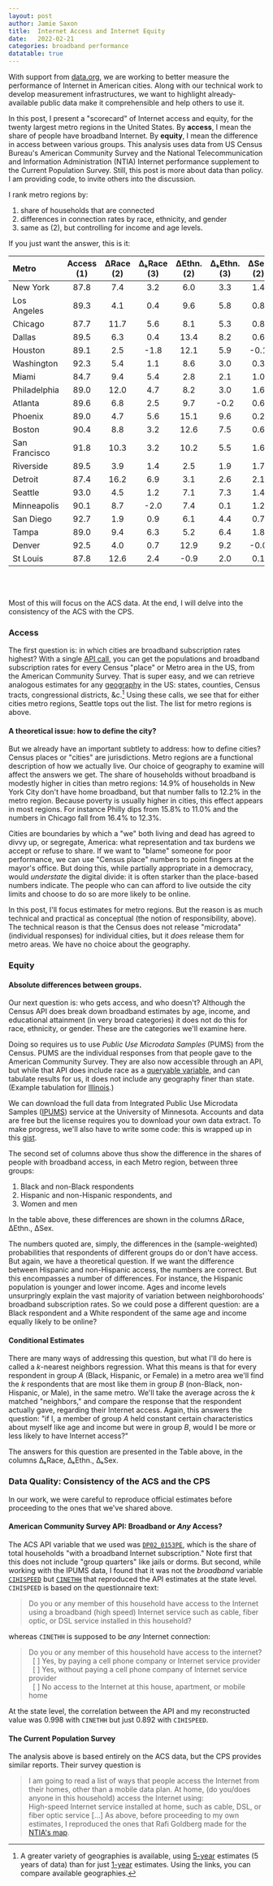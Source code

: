 ```yaml
---
layout: post
author: Jamie Saxon
title:  Internet Access and Internet Equity
date:   2022-02-21
categories: broadband performance
datatable: true
---
```


With support from [data.org][data-org],
  we are working to better measure the performance of Internet in American cities.
Along with our technical work to develop measurement infrastructures,
  we want to highlight already-available public data
  make it comprehensible and help others to use it.

In this post, I present a "scorecard" of
  Internet access and equity, for the twenty largest metro regions in the United States.
By **access**, I mean the share of people have broadband Internet.
By **equity**, I mean the difference in access between various groups.
This analysis uses data from US Census Bureau's American Community Survey
  and the National Telecommunication and Information Administration (NTIA)
    Internet performance supplement to the Current Population Survey.
Still, this post is more about data than policy.
I am providing code, to invite others into the discussion.

I rank metro regions by:

1. share of households that are connected
2. differences in connection rates by race, ethnicity, and gender
3. same as (2), but controlling for income and age levels.

If you just want the answer, this is it:

| Metro             | Access (1) | ΔRace (2) | ΔₖRace (3) | ΔEthn. (2) | ΔₖEthn. (3) | ΔSex (2) | ΔₖSex (3) |
|:------------------|:----------:|:---------:|:----------:|:----------:|:-----------:|:--------:|:---------:|
| New York          |       87.8 |       7.4 |        3.2 |        6.0 |         3.3 |      1.4 |       0.4 |
| Los Angeles       |       89.3 |       4.1 |        0.4 |        9.6 |         5.8 |      0.8 |       0.6 |
| Chicago           |       87.7 |      11.7 |        5.6 |        8.1 |         5.3 |      0.8 |       0.6 |
| Dallas            |       89.5 |       6.3 |        0.4 |       13.4 |         8.2 |      0.6 |       0.1 |
| Houston           |       89.1 |       2.5 |       -1.8 |       12.1 |         5.9 |     -0.1 |      -0.4 |
| Washington        |       92.3 |       5.4 |        1.1 |        8.6 |         3.0 |      0.3 |      -0.5 |
| Miami             |       84.7 |       9.4 |        5.4 |        2.8 |         2.1 |      1.0 |       0.9 |
| Philadelphia      |       89.0 |      12.0 |        4.7 |        8.2 |         3.0 |      1.6 |       0.4 |
| Atlanta           |       89.6 |       6.8 |        2.5 |        9.7 |        -0.2 |      0.6 |       0.6 |
| Phoenix           |       89.0 |       4.7 |        5.6 |       15.1 |         9.6 |      0.2 |       1.3 |
| Boston            |       90.4 |       8.8 |        3.2 |       12.6 |         7.5 |      0.6 |       0.4 |
| San Francisco     |       91.8 |      10.3 |        3.2 |       10.2 |         5.5 |      1.6 |       0.5 |
| Riverside         |       89.5 |       3.9 |        1.4 |        2.5 |         1.9 |      1.7 |       0.5 |
| Detroit           |       87.4 |      16.2 |        6.9 |        3.1 |         2.6 |      2.1 |       0.9 |
| Seattle           |       93.0 |       4.5 |        1.2 |        7.1 |         7.3 |      1.4 |       1.0 |
| Minneapolis       |       90.1 |       8.7 |       -2.0 |        7.4 |         0.1 |      1.2 |      -2.5 |
| San Diego         |       92.7 |       1.9 |        0.9 |        6.1 |         4.4 |      0.7 |       0.0 |
| Tampa             |       89.0 |       9.4 |        6.3 |        5.2 |         6.4 |      1.8 |       1.5 |
| Denver            |       92.5 |       4.0 |        0.7 |       12.9 |         9.2 |     -0.0 |       0.9 |
| St Louis          |       87.8 |      12.6 |        2.4 |       -0.9 |         2.0 |      0.1 |      -1.3 |

<br> <br>

Most of this will focus on the ACS data.
At the end, I will delve
  into the consistency of the ACS with the CPS.

### Access

The first question is: in which cities are broadband subscription rates highest?
With a single [API call][acs-api-call-1], 
  you can get the populations and broadband subscription rates 
  for every Census "place" or Metro area in the US, from the American Community Survey.
That is super easy, and we can retrieve analogous estimates for any [geography][acs-geog-5] in the US:
  states, counties, Census tracts, congressional districts, &c.[^1]
Using these calls, we see that for either cities metro regions, Seattle tops out the list.
The list for metro regions is above.

#### A theoretical issue: how to define the city?

But we already have an important subtlety to address:
  how to define cities?
Census places or "cities" are jurisdictions.
Metro regions are a functional description of how we actually live.
Our choice of geography to examine will affect the answers we get.
The share of households without broadband
  is modestly higher in cities than metro regions:
  14.9% of households in New York City don't have home broadband, 
    but that number falls to 12.2% in the metro region.
Because poverty is usually higher in cities,
  this effect appears in most regions.
For instance Philly dips from 15.8% to 11.0%
  and the numbers in Chicago fall from 16.4% to 12.3%.
  
Cities are boundaries by which a
  "we" both living and dead has agreed to divvy up, or segregate, America:
  what representation and tax burdens we accept or refuse to share.
If we want to "blame" someone for poor performance,
  we can use "Census place" numbers to point fingers at the mayor's office.
But doing this, while partially appropriate in a democracy,
  would _understate_ the digital divide:
    it is often starker than the place-based numbers indicate.
The people who can can afford to live outside the city limits and choose to do so
  are more likely to be online.

In this post, I'll focus estimates for metro regions.
But the reason is as much technical and practical
  as conceptual (the notion of responsibility, above).
The technical reason is that the Census does not
  release "microdata" (individual responses)
  for individual cities, but it _does_ release them
  for metro areas.
We have no choice about the geography.

### Equity

#### Absolute differences between groups.

Our next question is: who gets access, and who doesn't?
Although the Census API does break down broadband estimates
  by age, income, and educational attainment (in very broad categories)
  it does not do this for race, ethnicity, or gender.
These are the categories we'll examine here.

Doing so requires us to use _Public Use Microdata Samples_ (PUMS)
  from the Census.
PUMS are the individual responses from that people gave to the 
  American Community Survey.
They are also now accessible through an API, 
  but while that API does include race as a [queryable variable][acs-pums-vars],
  and can tabulate results for us,
  it does not include any geography finer than state.
(Example tabulation for [Illinois][acs-pums-call-1].)

We can download the full data from
  Integrated Public Use Microdata Samples ([IPUMS][ipums])
  service at the University of Minnesota.
Accounts and data are free
  but the license requires you to download your own data extract.
To make progress, we'll also have to write some code:
  this is wrapped up in this [gist][gist].

The second set of columns above thus show the difference 
  in the shares of people with broadband access, in each Metro region,
  between three groups:

1. Black and non-Black respondents
2. Hispanic and non-Hispanic respondents, and 
3. Women and men

In the table above, these differences are shown 
  in the columns ΔRace, ΔEthn., ΔSex.

The numbers quoted are, simply, the differences in the (sample-weighted) probabilities
  that respondents of different groups do or don't have access.
But again, we have a theoretical question.
If we want the difference between Hispanic and non-Hispanic access,
  the numbers are correct.
But this encompasses a number of differences.
For instance, the Hispanic population is younger and lower income.
Ages and income levels unsurpringly explain the vast majority of variation 
  between neighborohoods' broadband subscription rates.
So we could pose a different question:
  are a Black respondent and a White respondent
  of the same age and income equally likely to be online?

#### Conditional Estimates

There are many ways of addressing this question,
  but what I'll do here is called a $k$-nearest neighbors regression.
What this means is that for every respondent in group
  _A_ (Black, Hispanic, or Female) in a metro area
  we'll find the _k_ respondents that are most like them in group 
  _B_ (non-Black, non-Hispanic, or Male), in the same metro.
We'll take the average across the _k_ matched "neighbors,"
  and compare the response that the respondent actually gave, regarding their Internet access.
Again, this answers the question:
  "if I, a member of group _A_ held constant certain characteristics about myself like age and income
   but were in group _B_, would I be more or less likely to have Internet access?"

The answers for this question are presented in the Table above, 
  in the columns ΔₖRace, ΔₖEthn., ΔₖSex.

### Data Quality: Consistency of the ACS and the CPS

In our work, we were careful to reproduce official estimates
  before proceeding to the ones that we've shared above.

#### American Community Survey API: Broadband or _Any_ Access?

The ACS API variable that we used was [`DP02_0153PE`][153PE],
  which is the share of total households "with a broadband Internet subscription."
Note first that this does not include "group quarters" like jails or dorms.
But second, while working with the IPUMS data,
  I found that it was not the _broadband_ variable [`CIHISPEED`][cihispeed]
  but [`CINETHH`][cinethh] that reproduced the API estimates at the state level.
`CIHISPEED` is based on the questionnaire text:

> Do you or any member of this household have access to the Internet using a broadband (high speed) Internet service such as cable, fiber optic, or DSL service installed in this household?

whereas `CINETHH` is supposed to be _any_ Internet connection:
> Do you or any member of this household have access to the internet?
> <br>&nbsp;&nbsp;[ ] Yes, by paying a cell phone company or Internet service provider
> <br>&nbsp;&nbsp;[ ] Yes, without paying a cell phone company of Internet service provider 
> <br>&nbsp;&nbsp;[ ] No access to the Internet at this house, apartment, or mobile home 

At the state level,
  the correlation between the API and my reconstructed value was 0.998 with `CINETHH`
  but just 0.892 with `CIHISPEED`.

#### The Current Population Survey

The analysis above is based entirely on the ACS data,
  but the CPS provides similar reports.
Their survey question is
> I am going to read a list of ways that people access the Internet from their homes, other than a mobile data plan.
> At home, (do you/does anyone in this household) access the Internet using:
> <br>High-speed Internet service installed at home, such as cable, DSL, or fiber optic service [...]
As above, before proceeding to my own estimates,
   I reproduced the ones that Rafi Goldberg made for the [NTIA's map][ntia-map].


[^1]: A greater variety of geographies is available, using [5-year][acs-geog-5] estimates (5 years of data) than for just [1-year][acs-geog-1] estimates.  Using the links, you can compare available geographies.

[153pe]:            https://api.census.gov/data/2019/acs/acs5/profile/variables/DP02_0153PE.json
[acs-api-call-1]:   https://api.census.gov/data/2019/acs/acs1/profile/?get=NAME,DP02_0087E,DP02_0153PE&for=place
[acs-geog-1]:       https://api.census.gov/data/2019/acs/acs1/geography.html
[acs-geog-5]:       https://api.census.gov/data/2019/acs/acs5/geography.html
[acs-pums-call-1]:  https://api.census.gov/data/2019/acs/acs1/pums?tabulate=weight(PWGTP)&col+HISPEED&row+RACBLK&for=state:17
[acs-pums-vars]:    https://api.census.gov/data/2019/acs/acs1/pums/variables.html
[data-org]:         https://data.org/
[ipums]:            https://usa.ipums.org/usa/
[gist]:             https://gist.github.com/49d85752f7db7da5a9252474a78bd446
[cihispeed]:        https://usa.ipums.org/usa-action/variables/CIHISPEED#questionnaire_text_section
[cinethh]:          https://usa.ipums.org/usa-action/variables/CINETHH#questionnaire_text_section
[ntia-map]:         https://www.ntia.doc.gov/data/digital-nation-data-explorer#sel=homeInternetUser&disp=map



<script src="//ajax.googleapis.com/ajax/libs/jquery/1.11.0/jquery.min.js"></script>
<link rel="stylesheet" type="text/css" href="https://cdn.datatables.net/1.11.4/css/jquery.dataTables.css">
<script type="text/javascript" charset="utf8" src="https://cdn.datatables.net/1.11.4/js/jquery.dataTables.js"></script>

<script>
$(document).ready( function () { 

  table = document.getElementsByTagName('table')[0];
  table.id = "results";
  table.classList.add("display");
  $("#results").DataTable({paging: false, searching: false, info: false })

} );
</script>



